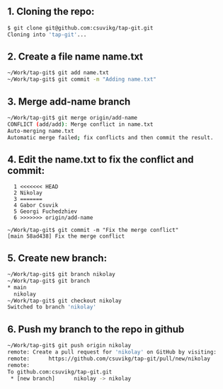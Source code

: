 ## 1. Cloning the repo:
```bash
$ git clone git@github.com:csuvikg/tap-git.git
Cloning into 'tap-git'...
```
## 2. Create a file name name.txt
```bash
~/Work/tap-git$ git add name.txt
~/Work/tap-git$ git commit -m "Adding name.txt"
```
## 3. Merge add-name branch
```bash
~/Work/tap-git$ git merge origin/add-name
CONFLICT (add/add): Merge conflict in name.txt
Auto-merging name.txt
Automatic merge failed; fix conflicts and then commit the result.
```
## 4. Edit the name.txt to fix the conflict and commit:
```
  1 <<<<<<< HEAD
  2 Nikolay
  3 =======
  4 Gabor Csuvik
  5 Georgi Fuchedzhiev
  6 >>>>>>> origin/add-name

~/Work/tap-git$ git commit -m "Fix the merge conflict"
[main 58ad438] Fix the merge conflict
```
## 5. Create new branch:
```bash
~/Work/tap-git$ git branch nikolay
~/Work/tap-git$ git branch
* main
  nikolay
~/Work/tap-git$ git checkout nikolay
Switched to branch 'nikolay'
```
## 6. Push my branch to the repo in github
```bash
~/Work/tap-git$ git push origin nikolay
remote: Create a pull request for 'nikolay' on GitHub by visiting:
remote:      https://github.com/csuvikg/tap-git/pull/new/nikolay
remote: 
To github.com:csuvikg/tap-git.git
 * [new branch]      nikolay -> nikolay
```